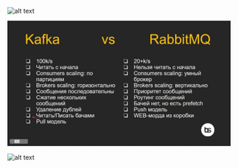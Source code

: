 
![alt text](1736671205831.gif)


![1753342318211](image/rabbitmq-vs-kafka/1753342318211.png)

![alt text](image-2.png)

